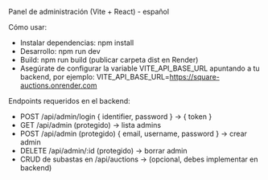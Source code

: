 Panel de administración (Vite + React) - español

Cómo usar:
- Instalar dependencias: npm install
- Desarrollo: npm run dev
- Build: npm run build (publicar carpeta dist en Render)
- Asegúrate de configurar la variable VITE_API_BASE_URL apuntando a tu backend, por ejemplo:
  VITE_API_BASE_URL=https://square-auctions.onrender.com

Endpoints requeridos en el backend:
- POST /api/admin/login { identifier, password } -> { token }
- GET /api/admin (protegido) -> lista admins
- POST /api/admin (protegido) { email, username, password } -> crear admin
- DELETE /api/admin/:id (protegido) -> borrar admin
- CRUD de subastas en /api/auctions -> (opcional, debes implementar en backend)
